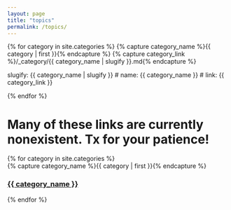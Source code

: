 ```yaml
---
layout: page
title: "topics"
permalink: /topics/
---
```


<div>

  <!-- testing things-->
  {% for category in site.categories %}
    {% capture category_name %}{{ category | first }}{% endcapture %}
    {% capture category_link %}/_category/{{ category_name | slugify }}.md{% endcapture %}
    <p>slugify: {{ category_name | slugify }} # name: {{ category_name }} # link: {{ category_link }}</p>
  {% endfor %}
</div>

<h1>Many of these links are currently nonexistent. Tx for your patience!</h1>

<div id="archives">
  {% for category in site.categories %}
  <div>
    {% capture category_name %}{{ category | first }}{% endcapture %}
    <h3><a href="{{ site.baseurl }}/topics/{{ category_name | slugify}}">{{ category_name }}</a></h3>
  </div>
  {% endfor %}
</div>

<!-- Old code that lists categories with posts repeated: -->
<!-- {% for category in site.categories %}
  <div class="archive-group">
    {% capture category_name %}{{ category | first }}{% endcapture %}
    <div id="#{{ category_name | slugize }}"></div>
    <p></p>

    <h3 class="category-head">{{ category_name }}</h3>
    <a name="{{ category_name | slugize }}"></a>
    {% for post in site.categories[category_name] %}
    <article class="archive-item">
      <h4><a href="{{ site.baseurl }}{{ post.url }}">{{post.title}}</a></h4>
    </article>
    {% endfor %}
  </div>
{% endfor %} -->
